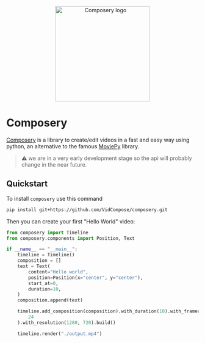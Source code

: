 <p align="center">
    <img width="248" height="250" src="https://github.com/user-attachments/assets/31828009-02b7-442b-9e70-7d1c4c04d53e" alt="Composery logo">
</p>

# Composery

[Composery](https://github.com/VidCompose/composery) is a library to create/edit videos in a fast and easy way using python, an alternative to the famous [MoviePy](https://github.com/Zulko/moviepy) library.

> ⚠️ we are in a very early development stage so the api will probably change in the near future.

## Quickstart
To install `composery` use this command

```bash
pip install git+https://github.com/VidCompose/composery.git
```

Then you can create your first "Hello World" video:

```python
from composery import Timeline
from composery.components import Position, Text

if __name__ == "__main__":
    timeline = Timeline()
    composition = []
    text = Text(
        content="Hello world",
        position=Position(x="center", y="center"),
        start_at=0,
        duration=10,
    )
    composition.append(text)

    timeline.add_composition(composition).with_duration(10).with_framerate(
        24
    ).with_resolution(1280, 720).build()

    timeline.render("./output.mp4")

```
